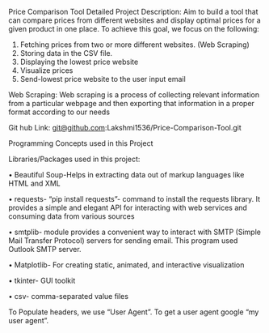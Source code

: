 Price Comparison Tool
Detailed Project Description:
Aim to build a tool that can compare prices from different websites and display optimal prices for a given product in one place.
To achieve this goal, we focus on the following:
1. Fetching prices from two or more different websites. (Web Scraping)
2. Storing data in the CSV file.
3. Displaying the lowest price website
4. Visualize prices
5. Send-lowest price website to the user input email
   
Web Scraping: Web scraping is a process of collecting relevant information from a particular webpage and then exporting that information in a proper format according to our needs

Git hub Link: git@github.com:Lakshmi1536/Price-Comparison-Tool.git

Programming Concepts used in this Project

Libraries/Packages used in this project:

•	Beautiful Soup-Helps in extracting data out of markup languages like HTML and XML

•	requests- “pip install requests”- command to install the requests library. It provides a simple and elegant API for interacting with web services and consuming data from various sources

•	smtplib- module provides a convenient way to interact with SMTP (Simple Mail Transfer Protocol) servers for sending email. This program used Outlook SMTP server.

•	Matplotlib- For creating static, animated, and interactive visualization

•	tkinter- GUI toolkit

•	csv- comma-separated value files

To Populate headers, we use “User Agent”. To get a user agent google “my user agent”.

